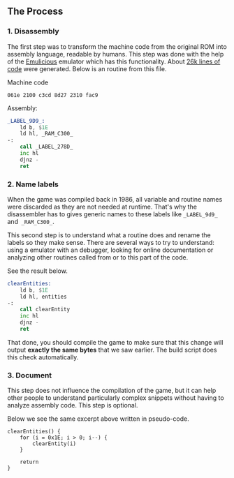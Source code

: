## The Process

### 1. Disassembly
The first step was to transform the machine code from the original ROM into assembly language, readable by humans. This step was done with the help of the [Emulicious](https://emulicious.net/) emulator which has this functionality. About [26k lines of code](https://github.com/lhsazevedo/akmw/blob/25fd2e4413858a1700a7c40dd345f5d6b827e979/asm/baserom.asm) were generated. Below is an routine from this file.

Machine code
```
061e 2100 c3cd 8d27 2310 fac9
```

Assembly:
```asm
_LABEL_9D9_:
    ld b, $1E
    ld hl, _RAM_C300_
-:
    call _LABEL_278D_
    inc hl
    djnz -
    ret
```

### 2. Name labels
When the game was compiled back in 1986, all variable and routine names were discarded as they are not needed at runtime. That's why the disassembler has to gives generic names to these labels like `_LABEL_9d9_` and` _RAM_C300_`.

This second step is to understand what a routine does and rename the labels so they make sense. There are several ways to try to understand: using a emulator with an debugger, looking for online documentation or analyzing other routines called from or to this part of the code.

See the result below.

```asm
clearEntities:
    ld b, $1E
    ld hl, entities
-:
    call clearEntity
    inc hl
    djnz -
    ret
```

That done, you should compile the game to make sure that this change will output **exactly the same bytes** that we saw earlier. The build script does this check automatically.

### 3. Document
This step does not influence the compilation of the game, but it can help other people to understand particularly complex snippets without having to analyze assembly code. This step is optional.

Below we see the same excerpt above written in pseudo-code.

```
clearEntities() {
    for (i = 0x1E; i > 0; i--) {
        clearEntity(i)
    }
 
    return
}
```

